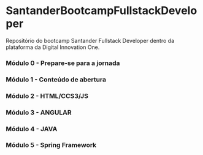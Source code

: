 # SantanderBootcampFullstackDeveloper
Repositório do bootcamp Santander Fullstack Developer dentro da plataforma da Digital Innovation One.

### Módulo 0 - Prepare-se para a jornada
### Módulo 1 - Conteúdo de abertura
### Módulo 2 - HTML/CCS3/JS
### Módulo 3 - ANGULAR
### Módulo 4 - JAVA
### Módulo 5 - Spring Framework
